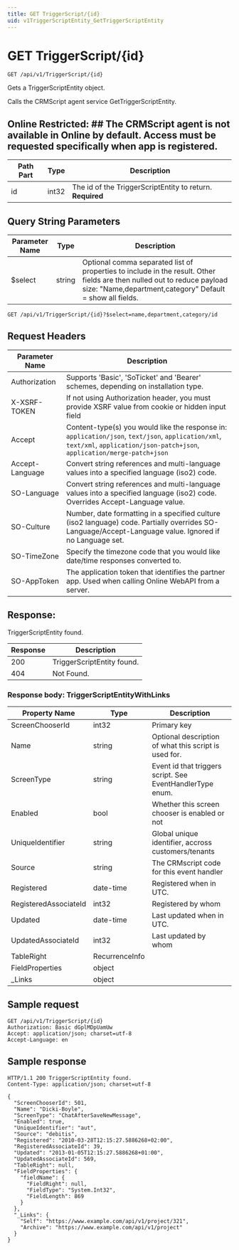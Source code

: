 ```yaml
---
title: GET TriggerScript/{id}
uid: v1TriggerScriptEntity_GetTriggerScriptEntity
---
```


# GET TriggerScript/{id}

```http
GET /api/v1/TriggerScript/{id}
```

Gets a TriggerScriptEntity object.


Calls the CRMScript agent service GetTriggerScriptEntity.


## Online Restricted: ## The CRMScript agent is not available in Online by default. Access must be requested specifically when app is registered.





| Path Part | Type | Description |
|-----------|------|-------------|
| id | int32 | The id of the TriggerScriptEntity to return. **Required** |


## Query String Parameters

| Parameter Name | Type |  Description |
|----------------|------|--------------|
| $select | string |  Optional comma separated list of properties to include in the result. Other fields are then nulled out to reduce payload size: "Name,department,category" Default = show all fields. |

```http
GET /api/v1/TriggerScript/{id}?$select=name,department,category/id
```


## Request Headers

| Parameter Name | Description |
|----------------|-------------|
| Authorization  | Supports 'Basic', 'SoTicket' and 'Bearer' schemes, depending on installation type. |
| X-XSRF-TOKEN   | If not using Authorization header, you must provide XSRF value from cookie or hidden input field |
| Accept         | Content-type(s) you would like the response in: `application/json`, `text/json`, `application/xml`, `text/xml`, `application/json-patch+json`, `application/merge-patch+json` |
| Accept-Language | Convert string references and multi-language values into a specified language (iso2) code. |
| SO-Language | Convert string references and multi-language values into a specified language (iso2) code. Overrides Accept-Language value. |
| SO-Culture | Number, date formatting in a specified culture (iso2 language) code. Partially overrides SO-Language/Accept-Language value. Ignored if no Language set. |
| SO-TimeZone | Specify the timezone code that you would like date/time responses converted to. |
| SO-AppToken | The application token that identifies the partner app. Used when calling Online WebAPI from a server. |


## Response:

TriggerScriptEntity found.

| Response | Description |
|----------------|-------------|
| 200 | TriggerScriptEntity found. |
| 404 | Not Found. |

### Response body: TriggerScriptEntityWithLinks

| Property Name | Type |  Description |
|----------------|------|--------------|
| ScreenChooserId | int32 | Primary key |
| Name | string | Optional description of what this script is used for. |
| ScreenType | string | Event id that triggers script.  See EventHandlerType enum. |
| Enabled | bool | Whether this screen chooser is enabled or not |
| UniqueIdentifier | string | Global unique identifier, accross customers/tenants |
| Source | string | The CRMscript code for this event handler |
| Registered | date-time | Registered when  in UTC. |
| RegisteredAssociateId | int32 | Registered by whom |
| Updated | date-time | Last updated when  in UTC. |
| UpdatedAssociateId | int32 | Last updated by whom |
| TableRight | RecurrenceInfo |  |
| FieldProperties | object |  |
| _Links | object |  |

## Sample request

```http!
GET /api/v1/TriggerScript/{id}
Authorization: Basic dGplMDpUamUw
Accept: application/json; charset=utf-8
Accept-Language: en
```

## Sample response

```http_
HTTP/1.1 200 TriggerScriptEntity found.
Content-Type: application/json; charset=utf-8

{
  "ScreenChooserId": 501,
  "Name": "Dicki-Boyle",
  "ScreenType": "ChatAfterSaveNewMessage",
  "Enabled": true,
  "UniqueIdentifier": "aut",
  "Source": "debitis",
  "Registered": "2010-03-28T12:15:27.5886268+02:00",
  "RegisteredAssociateId": 39,
  "Updated": "2013-01-05T12:15:27.5886268+01:00",
  "UpdatedAssociateId": 569,
  "TableRight": null,
  "FieldProperties": {
    "fieldName": {
      "FieldRight": null,
      "FieldType": "System.Int32",
      "FieldLength": 869
    }
  },
  "_Links": {
    "Self": "https://www.example.com/api/v1/project/321",
    "Archive": "https://www.example.com/api/v1/project"
  }
}
```